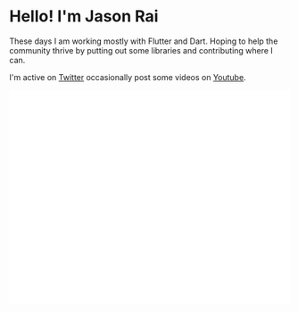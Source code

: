 # Hello! I'm Jason Rai
These days I am working mostly with Flutter and Dart. Hoping to help the community thrive by putting out some libraries and contributing where I can.

I'm active on [Twitter](https://twitter.com/JimsonRai) occasionally post some videos on [Youtube](https://www.youtube.com/channel/UCTP5AUrI8DeHcrRDtINTDqg).

![Metrics](/github-metrics.svg)

